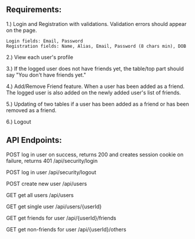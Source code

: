 Requirements:
------------------------

1.) Login and Registration with validations. Validation errors should appear on the page.

    Login fields: Email, Password    
    Registration fields: Name, Alias, Email, Password (8 chars min), DOB

2.) View each user's profile

3.) If the logged user does not have friends yet, the table/top part should say "You don't have friends yet."

4.) Add/Remove Friend feature. When a user has been added as a friend. 
    The logged user is also added on the newly added user's list of friends.
    
5.) Updating of two tables if a user has been added as a friend or has been removed as a friend.

6.) Logout

API Endpoints:
------------------------

POST
log in user
on success, returns 200 and creates session cookie 
on failure, returns 401 
/api/security/login

POST
log in user
/api/security/logout

POST
create new user
/api/users

GET
get all users
/api/users

GET
get single user
/api/users/{userId}

GET
get friends for user 
/api/{userId}/friends

GET
get non-friends for user 
/api/{userId}/others